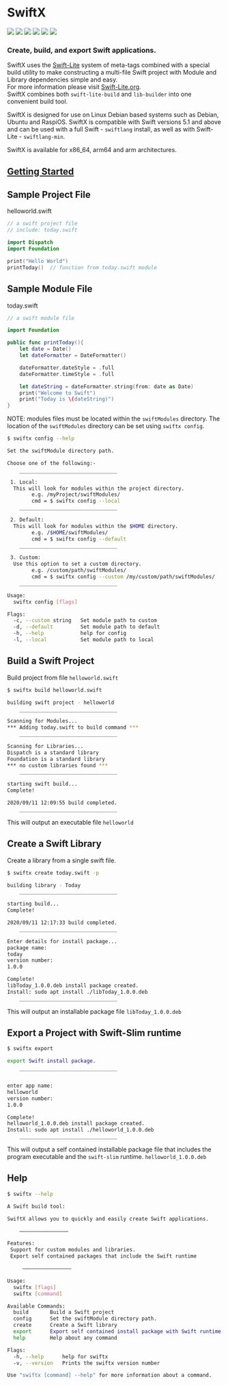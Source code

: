 # SwiftX
<img src="https://img.shields.io/badge/Swift-5.1 +-orange.svg" /> <img src="https://img.shields.io/badge/Debian-10-green.svg" /> <img src="https://img.shields.io/badge/Ubuntu-18.04-green.svg" /> <img src="https://img.shields.io/badge/Ubuntu-20.04-green.svg" /> <img src="https://img.shields.io/badge/RaspiOS-Buster-red.svg" /> <img src="https://img.shields.io/badge/Raspbian-Buster-red.svg" />  

### Create, build, and export Swift applications.
SwiftX uses the [Swift-Lite](https://swift-lite.org) system of meta-tags combined with a special build utility to make constructing a multi-file Swift project with Module and Library dependencies simple and easy.  
For more information please visit [Swift-Lite.org](https://swift-lite.org).  
SwiftX combines both `swift-lite-build` and `lib-builder` into one convenient build tool.

SwiftX is designed for use on Linux Debian based systems such as Debian, Ubuntu and RaspiOS. SwiftX is compatible with Swift versions 5.1 and above and can be used with a full Swift - `swiftlang` install, as well as with Swift-Lite - `swiftlang-min`.

SwiftX is available for x86_64, arm64 and arm architectures.

## [Getting Started](Getting_Started.md)

## Sample Project File
helloworld.swift
```swift
// a swift project file
// include: today.swift

import Dispatch
import Foundation

print("Hello World")
printToday()  // function from today.swift module

```

## Sample Module File

today.swift
```swift
// a swift module file

import Foundation

public func printToday(){
    let date = Date()
    let dateFormatter = DateFormatter()

    dateFormatter.dateStyle = .full
    dateFormatter.timeStyle = .full

    let dateString = dateFormatter.string(from: date as Date)
    print("Welcome to Swift")
    print("Today is \(dateString)")
}
```
NOTE: modules files must be located within the `swiftModules` directory. The location of the `swiftModules` directory can be set using `swiftx config`.
```bash
$ swiftx config --help

Set the swiftModule directory path.

Choose one of the following:-

    ‾‾‾‾‾‾‾‾‾‾‾‾‾‾‾‾‾‾‾‾‾‾‾‾‾‾‾‾‾‾‾‾
 1. Local:
  This will look for modules within the project directory.
        e.g. /myProject/swiftModules/
        cmd = $ swiftx config --local
    ________________________________

 2. Default:
  This will look for modules within the $HOME directory.
        e.g. /$HOME/swiftModules/
        cmd = $ swiftx config --default
    ________________________________

 3. Custom:
  Use this option to set a custom directory.
        e.g. /custom/path/swiftModules/
        cmd = $ swiftx config --custom /my/custom/path/swiftModules/
    ________________________________

Usage:
  swiftx config [flags]

Flags:
  -c, --custom string   Set module path to custom
  -d, --default         Set module path to default
  -h, --help            help for config
  -l, --local           Set module path to local
```

## Build a Swift Project
Build project from file `helloworld.swift`
```bash
$ swiftx build helloworld.swift

building swift project - helloworld

    ‾‾‾‾‾‾‾‾‾‾‾‾‾‾‾‾‾‾‾‾‾‾‾‾‾‾‾‾‾‾‾‾
Scanning for Modules...
*** Adding today.swift to build command ***
    ________________________________

Scanning for Libraries...
Dispatch is a standard library 
Foundation is a standard library 
*** no custom libraries found ***
    ________________________________

starting swift build...
Complete!

2020/09/11 12:09:55 build completed.
    ________________________________
```
This will output an executable file `helloworld`

## Create a Swift Library
Create a library from a single swift file.
```bash
$ swiftx create today.swift -p

building library - Today
    ________________________________

starting build...
Complete!

2020/09/11 12:17:33 build completed.
    ________________________________

Enter details for install package...
package name:
today
version number:
1.0.0

Complete!
libToday_1.0.0.deb install package created.
Install: sudo apt install ./libToday_1.0.0.deb
    ________________________________
```
This will output an installable package file `libToday_1.0.0.deb`

## Export a Project with Swift-Slim runtime
```bash
$ swiftx export

export Swift install package.

    ‾‾‾‾‾‾‾‾‾‾‾‾‾‾‾‾‾‾‾‾‾‾‾‾‾‾‾‾‾‾‾‾

enter app name:
helloworld
version number:
1.0.0

Complete!
helloworld_1.0.0.deb install package created.
Install: sudo apt install ./helloworld_1.0.0.deb
    ________________________________
```
This will output a self contained installable package file that includes the program executable and the `swift-slim` runtime. `helloworld_1.0.0.deb`

## Help
```bash
$ swiftx --help

A Swift build tool:

SwiftX allows you to quickly and easily create Swift applications.

    ————————————————

Features:
 Support for custom modules and libraries.
 Export self contained packages that include the Swift runtime

     ————————————————

Usage:
  swiftx [flags]
  swiftx [command]

Available Commands:
  build       Build a Swift project
  config      Set the swiftModule directory path.
  create      Create a Swift library
  export      Export self contained install package with Swift runtime
  help        Help about any command

Flags:
  -h, --help      help for swiftx
  -v, --version   Prints the swiftx version number

Use "swiftx [command] --help" for more information about a command.
```